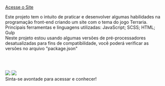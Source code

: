[Acesse o Site](https://exercicio-m21-terraria.vercel.app/)

Este projeto tem o intuito de praticar e desenvolver algumas habilidades na programação front-end criando um site com o tema do jogo Terraria.
Principais ferramentas e linguagens utilizadas: JavaScript; SCSS; HTML; Gulp <br/>
Neste projeto estou usando algumas versões de pré-processadores desatualizadas para fins de compatibilidade, você poderá verificar as versões no arquivo "package.json"

<br/> <br/>

<img src="https://servidor-estatico-tawny.vercel.app/terrariaum.png" />

<img src="https://servidor-estatico-tawny.vercel.app/terrariadois.png" />
<br/>
Sinta-se avontade para acessar e conhecer!
